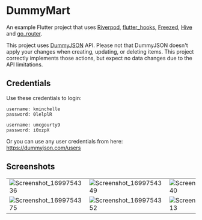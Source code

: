# DummyMart

An example Flutter project that uses [Riverpod], [flutter_hooks], [Freezed], [Hive] and [go_router].

This project uses [DummyJSON] API. Please not that DummyJSON doesn't apply your changes when creating, updating, or deleting items. This project correctly implements those actions, but expect no data changes due to the API limitations.

## Credentials
Use these credentials to login:

```
username: kminchelle
password: 0lelplR

username: umcgourty9
password: i0xzpX
```

Or you can use any user credentials from here: https://dummyjson.com/users

  [riverpod]: https://pub.dev/packages/riverpod
  [flutter_hooks]: https://pub.dev/packages/flutter_hooks
  [freezed]: https://pub.dev/packages/freezed
  [hive]: https://pub.dev/packages/hive
  [go_router]: https://pub.dev/packages/go_router
  [DummyJSON]: https://dummyjson.com/

## Screenshots
|||||
|----|----|----|----|
| ![Screenshot_1699754336](https://github.com/dhafinrayhan/dummymart/assets/49405411/e8feaebb-b5a0-4f1a-bdf0-5b0611f5bf25) | ![Screenshot_1699754349](https://github.com/dhafinrayhan/dummymart/assets/49405411/d506a1ab-32b5-4c98-8bec-084b62f463b4) | ![Screenshot_1699754340](https://github.com/dhafinrayhan/dummymart/assets/49405411/e0a5a995-3d18-4668-a568-a6dbd2f8081a) | ![Screenshot_1699754344](https://github.com/dhafinrayhan/dummymart/assets/49405411/3a9f5e6c-d997-43bf-a63a-fcbd9bfdc1db) |
| ![Screenshot_1699754375](https://github.com/dhafinrayhan/dummymart/assets/49405411/7fd90ea5-06f1-4df6-8462-70aa2bc25ea6) | ![Screenshot_1699754352](https://github.com/dhafinrayhan/dummymart/assets/49405411/c09aafed-39b3-4ee9-b5fc-473e852c7a37) | ![Screenshot_1699754313](https://github.com/dhafinrayhan/dummymart/assets/49405411/59fd0e1c-4be0-479e-aaef-0f7d9ce49cf4) | ![Screenshot_1699754323](https://github.com/dhafinrayhan/dummymart/assets/49405411/495d6f12-4260-4ce3-b8ba-04bda9c26267) |

